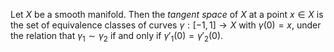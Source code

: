 Let $X$ be a smooth manifold. Then the *tangent space* of $X$ at a point $x \in X$ is the set of equivalence classes of curves $\gamma: [-1, 1] \to X$ with $\gamma(0) = x$, under the relation that $\gamma_1 \sim \gamma_2$ if and only if $\gamma'_1(0) = \gamma'_2(0)$.
